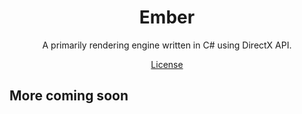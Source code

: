 <h1 align="center">Ember</h1>
<p align="center">
  A primarily rendering engine written in C# using DirectX API.
</p>

<p align="center">
    <a href="https://github.com/YeffyCodeGit/Ember/blob/master/LICENSE.md">License</a> 
</p>

<h2>More coming soon</h2>
